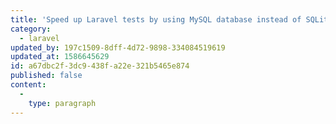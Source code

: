 ```yaml
---
title: 'Speed up Laravel tests by using MySQL database instead of SQLite or memory!'
category:
  - laravel
updated_by: 197c1509-8dff-4d72-9898-334084519619
updated_at: 1586645629
id: a67dbc2f-3dc9-438f-a22e-321b5465e874
published: false
content:
  -
    type: paragraph
---
```

